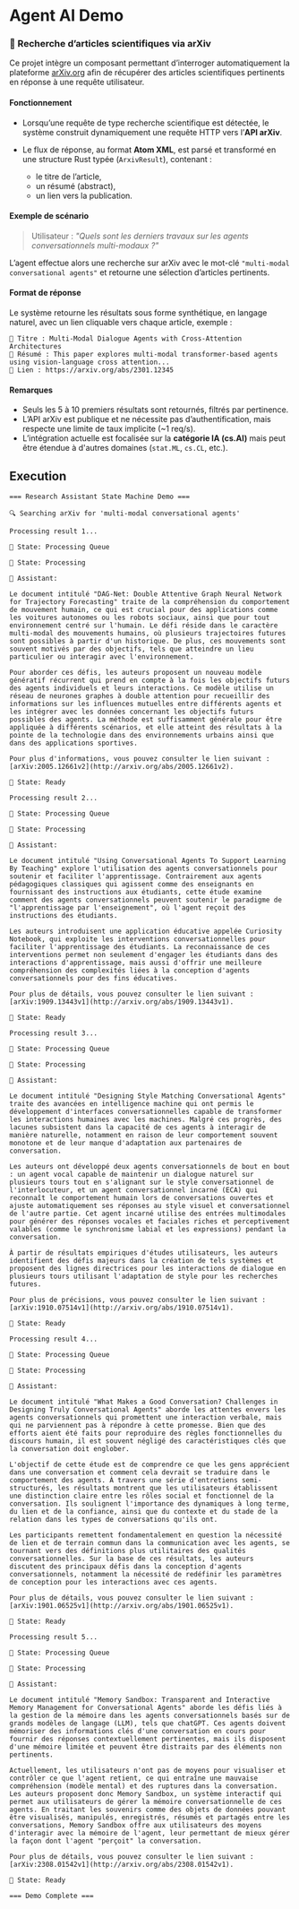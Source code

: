 # Agent AI Demo

### 🔎 Recherche d’articles scientifiques via arXiv

Ce projet intègre un composant permettant d’interroger automatiquement la plateforme [arXiv.org](https://arxiv.org) afin de récupérer des articles scientifiques pertinents en réponse à une requête utilisateur.

#### Fonctionnement

* Lorsqu’une requête de type recherche scientifique est détectée, le système construit dynamiquement une requête HTTP vers l’**API arXiv**.
* Le flux de réponse, au format **Atom XML**, est parsé et transformé en une structure Rust typée (`ArxivResult`), contenant :

    * le titre de l’article,
    * un résumé (abstract),
    * un lien vers la publication.

#### Exemple de scénario

> Utilisateur : *"Quels sont les derniers travaux sur les agents conversationnels multi-modaux ?"*

L’agent effectue alors une recherche sur arXiv avec le mot-clé `"multi-modal conversational agents"` et retourne une sélection d’articles pertinents.

#### Format de réponse

Le système retourne les résultats sous forme synthétique, en langage naturel, avec un lien cliquable vers chaque article, exemple :

```text
📄 Titre : Multi-Modal Dialogue Agents with Cross-Attention Architectures
📝 Résumé : This paper explores multi-modal transformer-based agents using vision-language cross attention...
🔗 Lien : https://arxiv.org/abs/2301.12345
```

#### Remarques

* Seuls les 5 à 10 premiers résultats sont retournés, filtrés par pertinence.
* L’API arXiv est publique et ne nécessite pas d’authentification, mais respecte une limite de taux implicite (\~1 req/s).
* L’intégration actuelle est focalisée sur la **catégorie IA (cs.AI)** mais peut être étendue à d'autres domaines (`stat.ML`, `cs.CL`, etc.).

## Execution

```text
=== Research Assistant State Machine Demo ===

🔍 Searching arXiv for 'multi-modal conversational agents'

Processing result 1...

📍 State: Processing Queue

📍 State: Processing

🤖 Assistant:

Le document intitulé "DAG-Net: Double Attentive Graph Neural Network for Trajectory Forecasting" traite de la compréhension du comportement de mouvement humain, ce qui est crucial pour des applications comme les voitures autonomes ou les robots sociaux, ainsi que pour tout environnement centré sur l'humain. Le défi réside dans le caractère multi-modal des mouvements humains, où plusieurs trajectoires futures sont possibles à partir d'un historique. De plus, ces mouvements sont souvent motivés par des objectifs, tels que atteindre un lieu particulier ou interagir avec l'environnement.

Pour aborder ces défis, les auteurs proposent un nouveau modèle génératif récurrent qui prend en compte à la fois les objectifs futurs des agents individuels et leurs interactions. Ce modèle utilise un réseau de neurones graphes à double attention pour recueillir des informations sur les influences mutuelles entre différents agents et les intégrer avec les données concernant les objectifs futurs possibles des agents. La méthode est suffisamment générale pour être appliquée à différents scénarios, et elle atteint des résultats à la pointe de la technologie dans des environnements urbains ainsi que dans des applications sportives. 

Pour plus d'informations, vous pouvez consulter le lien suivant : [arXiv:2005.12661v2](http://arxiv.org/abs/2005.12661v2).

📍 State: Ready

Processing result 2...

📍 State: Processing Queue

📍 State: Processing

🤖 Assistant:

Le document intitulé "Using Conversational Agents To Support Learning By Teaching" explore l'utilisation des agents conversationnels pour soutenir et faciliter l'apprentissage. Contrairement aux agents pédagogiques classiques qui agissent comme des enseignants en fournissant des instructions aux étudiants, cette étude examine comment des agents conversationnels peuvent soutenir le paradigme de "l'apprentissage par l'enseignement", où l'agent reçoit des instructions des étudiants.

Les auteurs introduisent une application éducative appelée Curiosity Notebook, qui exploite les interventions conversationnelles pour faciliter l'apprentissage des étudiants. La reconnaissance de ces interventions permet non seulement d'engager les étudiants dans des interactions d'apprentissage, mais aussi d'offrir une meilleure compréhension des complexités liées à la conception d'agents conversationnels pour des fins éducatives.

Pour plus de détails, vous pouvez consulter le lien suivant : [arXiv:1909.13443v1](http://arxiv.org/abs/1909.13443v1).

📍 State: Ready

Processing result 3...

📍 State: Processing Queue

📍 State: Processing

🤖 Assistant:

Le document intitulé "Designing Style Matching Conversational Agents" traite des avancées en intelligence machine qui ont permis le développement d'interfaces conversationnelles capable de transformer les interactions humaines avec les machines. Malgré ces progrès, des lacunes subsistent dans la capacité de ces agents à interagir de manière naturelle, notamment en raison de leur comportement souvent monotone et de leur manque d'adaptation aux partenaires de conversation.

Les auteurs ont développé deux agents conversationnels de bout en bout : un agent vocal capable de maintenir un dialogue naturel sur plusieurs tours tout en s'alignant sur le style conversationnel de l'interlocuteur, et un agent conversationnel incarné (ECA) qui reconnaît le comportement humain lors de conversations ouvertes et ajuste automatiquement ses réponses au style visuel et conversationnel de l'autre partie. Cet agent incarné utilise des entrées multimodales pour générer des réponses vocales et faciales riches et perceptivement valables (comme le synchronisme labial et les expressions) pendant la conversation.

À partir de résultats empiriques d'études utilisateurs, les auteurs identifient des défis majeurs dans la création de tels systèmes et proposent des lignes directrices pour les interactions de dialogue en plusieurs tours utilisant l'adaptation de style pour les recherches futures.

Pour plus de précisions, vous pouvez consulter le lien suivant : [arXiv:1910.07514v1](http://arxiv.org/abs/1910.07514v1).

📍 State: Ready

Processing result 4...

📍 State: Processing Queue

📍 State: Processing

🤖 Assistant:

Le document intitulé "What Makes a Good Conversation? Challenges in Designing Truly Conversational Agents" aborde les attentes envers les agents conversationnels qui promettent une interaction verbale, mais qui ne parviennent pas à répondre à cette promesse. Bien que des efforts aient été faits pour reproduire des règles fonctionnelles du discours humain, il est souvent négligé des caractéristiques clés que la conversation doit englober.

L'objectif de cette étude est de comprendre ce que les gens apprécient dans une conversation et comment cela devrait se traduire dans le comportement des agents. À travers une série d'entretiens semi-structurés, les résultats montrent que les utilisateurs établissent une distinction claire entre les rôles social et fonctionnel de la conversation. Ils soulignent l'importance des dynamiques à long terme, du lien et de la confiance, ainsi que du contexte et du stade de la relation dans les types de conversations qu'ils ont.

Les participants remettent fondamentalement en question la nécessité de lien et de terrain commun dans la communication avec les agents, se tournant vers des définitions plus utilitaires des qualités conversationnelles. Sur la base de ces résultats, les auteurs discutent des principaux défis dans la conception d'agents conversationnels, notamment la nécessité de redéfinir les paramètres de conception pour les interactions avec ces agents.

Pour plus de détails, vous pouvez consulter le lien suivant : [arXiv:1901.06525v1](http://arxiv.org/abs/1901.06525v1).

📍 State: Ready

Processing result 5...

📍 State: Processing Queue

📍 State: Processing

🤖 Assistant:

Le document intitulé "Memory Sandbox: Transparent and Interactive Memory Management for Conversational Agents" aborde les défis liés à la gestion de la mémoire dans les agents conversationnels basés sur de grands modèles de langage (LLM), tels que chatGPT. Ces agents doivent mémoriser des informations clés d'une conversation en cours pour fournir des réponses contextuellement pertinentes, mais ils disposent d'une mémoire limitée et peuvent être distraits par des éléments non pertinents.

Actuellement, les utilisateurs n'ont pas de moyens pour visualiser et contrôler ce que l'agent retient, ce qui entraîne une mauvaise compréhension (modèle mental) et des ruptures dans la conversation. Les auteurs proposent donc Memory Sandbox, un système interactif qui permet aux utilisateurs de gérer la mémoire conversationnelle de ces agents. En traitant les souvenirs comme des objets de données pouvant être visualisés, manipulés, enregistrés, résumés et partagés entre les conversations, Memory Sandbox offre aux utilisateurs des moyens d'interagir avec la mémoire de l'agent, leur permettant de mieux gérer la façon dont l'agent "perçoit" la conversation.

Pour plus de détails, vous pouvez consulter le lien suivant : [arXiv:2308.01542v1](http://arxiv.org/abs/2308.01542v1).

📍 State: Ready

=== Demo Complete ===
```